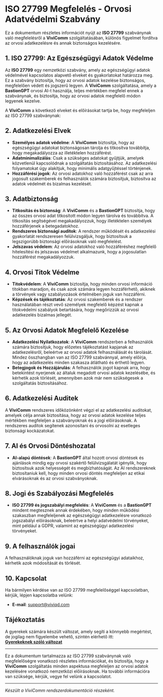 # ISO 27799 Megfelelés - Orvosi Adatvédelmi Szabvány

Ez a dokumentum részletes információt nyújt az **ISO 27799** szabványnak való megfelelésről a **ViviComm** szolgáltatásában, különös figyelmet fordítva az orvosi adatkezelésre és annak biztonságos kezelésére.

## 1. ISO 27799: Az Egészségügyi Adatok Védelme

Az **ISO 27799** egy nemzetközi szabvány, amely az egészségügyi adatok védelmével kapcsolatos alapvető elveket és gyakorlatokat határozza meg. Ez a szabvány biztosítja, hogy az orvosi adatok kezelése biztonságos, megfelelően védett és jogszerű legyen. A **ViviComm** szolgáltatása, amely a **BastionGPT** orvosi AI-t használja, teljes mértékben megfelel ennek a szabványnak, és biztosítja, hogy az orvosi adatok megfelelő módon legyenek kezelve.

A **ViviComm** a következő elveket és előírásokat tartja be, hogy megfeleljen az ISO 27799 szabványnak:

## 2. Adatkezelési Elvek

- **Személyes adatok védelme**: A **ViviComm** biztosítja, hogy az egészségügyi adatokat biztonságosan tárolja és titkosítva továbbítja, hogy megakadályozza az illetéktelen hozzáférést.
- **Adatminimalizálás**: Csak a szükséges adatokat gyűjtjük, amelyek közvetlenül kapcsolódnak a szolgáltatás biztosításához. Az adatkezelési folyamatokat úgy alakítjuk, hogy minimális adatgyűjtéssel történjenek.
- **Hozzáférési jogok**: Az orvosi adatokhoz való hozzáférést csak az arra jogosult szakemberek és felhasználók számára biztosítjuk, biztosítva az adatok védelmét és bizalmas kezelését.

## 3. Adatbiztonság

- **Titkosítás és biztonság**: A **ViviComm** és a **BastionGPT** biztosítja, hogy az összes orvosi adat titkosított módon legyen tárolva és továbbítva. A titkosítás segítségével megakadályozzuk, hogy illetéktelen személyek hozzáférjenek a betegadatokhoz.
- **Rendszeres biztonsági auditok**: A rendszer működését és adatkezelési gyakorlatát rendszeresen felülvizsgáljuk, hogy biztosítsuk a legszigorúbb biztonsági előírásoknak való megfelelést.
- **Jelszavas védelem**: Az orvosi adatokhoz való hozzáféréshez megfelelő hitelesítési és jelszavas védelmet alkalmazunk, hogy a jogosulatlan hozzáférést megakadályozzuk.

## 4. Orvosi Titok Védelme

- **Titokvédelem**: A **ViviComm** biztosítja, hogy minden orvosi információ titokban maradjon, és csak azok számára legyen hozzáférhető, akiknek a törvények vagy szabályozások értelmében joguk van hozzáférni.
- **Képzések és tájékoztatás**: Az orvosi szakemberek és a rendszer használatában részt vevő személyek megfelelő képzést kapnak a titokvédelmi szabályok betartására, hogy megőrizzük az orvosi adatkezelés bizalmas jellegét.

## 5. Az Orvosi Adatok Megfelelő Kezelése

- **Adatkezelési Nyilatkozatok**: A **ViviComm** rendszerben a felhasználók számára biztosítjuk, hogy előzetes tájékoztatást kapjanak az adatkezelésről, beleértve az orvosi adatok felhasználását és tárolását. Mindez összhangban van az ISO 27799 szabvánnyal, amely előírja, hogy az adatkezelés minden szakasza átlátható és érthető legyen.
- **Betegjogok és Hozzájárulás**: A felhasználók jogot kapnak arra, hogy betekintést nyerjenek az általuk megadott orvosi adatok kezelésébe, és kérhetik azok törlését, amennyiben azok már nem szükségesek a szolgáltatás biztosításához.

## 6. Adatkezelési Auditek

A **ViviComm** rendszeres időközönként végzi el az adatkezelési auditokat, amelyek célja annak biztosítása, hogy az orvosi adatok kezelése teljes mértékben megfeleljen a szabványoknak és a jogi előírásoknak. A rendszeres auditok segítenek azonosítani és orvosolni az esetleges biztonsági kockázatokat.

## 7. AI és Orvosi Döntéshozatal

- **AI-alapú döntések**: A **BastionGPT** által hozott orvosi döntések és ajánlások mindig egy orvosi szakértő felülvizsgálatát igénylik, hogy biztosítsuk azok helyességét és megbízhatóságát. Az AI rendszereknek biztosítaniuk kell, hogy minden orvosi döntés megfeleljen az etikai elvárásoknak és az orvosi szabványoknak.

## 8. Jogi és Szabályozási Megfelelés

- **ISO 27799 és jogszabályi megfelelés**: A **ViviComm** és a **BastionGPT** mindent megtesznek annak érdekében, hogy minden működési szakaszban megfeleljenek az egészségügyi adatkezelésre vonatkozó jogszabályi előírásoknak, beleértve a helyi adatvédelmi törvényeket, mint például a GDPR, valamint az egészségügyi adatkezelési törvényeket.

## 9. A felhasználók jogai

A felhasználóknak joguk van hozzáférni az egészségügyi adataikhoz, kérhetik azok módosítását és törlését.

## 10. Kapcsolat

Ha bármilyen kérdése van az ISO 27799 megfelelőséggel kapcsolatban, kérjük, lépjen kapcsolatba velünk:
- **E-mail**: [support@viviqd.com](mailto:support@viviqd.com)

## Tájékoztatás

A gyerekek számára készült változat, amely segíti a könnyebb megértést,<br/> de jogilag nem figyelembe vehető, szintén elérhető itt:  
[**Gyerekeknek szóló változat**](../easy/easy-iso-27799-compliance.md)

---

Ez a dokumentum tartalmazza az ISO 27799 szabványnak való megfelelőségre vonatkozó részletes információkat, és biztosítja, hogy a **ViviComm** szolgáltatás minden aspektusa megfeleljen az orvosi adatok kezelésére vonatkozó nemzetközi előírásoknak. Ha további információra van szüksége, kérjük, vegye fel velünk a kapcsolatot.

---

*Készült a ViviComm rendszerdokumentáció részeként.*
